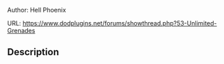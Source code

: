 Author: Hell Phoenix

URL: https://www.dodplugins.net/forums/showthread.php?53-Unlimited-Grenades

## Description

